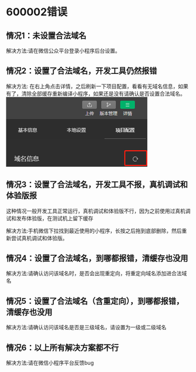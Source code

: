 # 600002错误

## 情况1：未设置合法域名

解决方法:请在微信公众平台登录小程序后台设置。

## 情况2：设置了合法域名，开发工具仍然报错

解决方法:
在右上角点击详情，之后刷新一下项目配置，看看有无域名信息，如果有了，清除全部缓存重新编译小程序，如果还是没有请确认是否设置合法域名。
![](./.assets/60002-2022-07-28-09-54-25.png)

## 情况3：设置了合法域名，开发工具不报，真机调试和体验版报

这种情况一般开发工具正常运行，真机调试和体验版不行，因为之前使用过真机调试和发布体验版，在测试机上留下缓存

解决方法:手机微信下拉找到最近使用的小程序，长按之后拖到底部删除，然后重新尝试真机调试和体验版。

## 情况4：设置了合法域名，到哪都报错，清缓存也没用

解决方法:请确认访问该域名时，是否会出现重定向，将重定向域名添加进合法域名

## 情况5：设置了合法域名（含重定向），到哪都报错，清缓存也没用

解决方法:请确认访问该域名是否是三级域名，请设置为一级或二级域名

## 情况6：以上所有解决方案都不行

解决方法:请在微信小程序平台反馈bug
